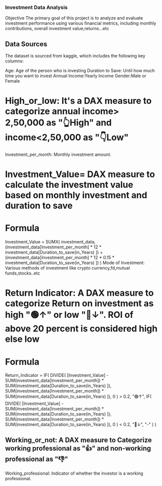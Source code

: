 ### Investment Data Analysis
Objective
The primary goal of this project is to analyze and evaluate investment performance using various financial metrics, including monthly contributions, overall investment value,returns...etc

## Data Sources
The dataset is sourced from kaggle, which includes the following key columns:

Age: Age of the person who is investing
Duration to Save: Until how much time you want to invest
Annual Income:Yearly Income
Gender:Male or Female
# High_or_low: It's a DAX measure to categorize annual income> 2,50,000 as "👆High" and income<2,50,000 as "👇Low"
Investment_per_month: Monthly investment amount.
# Investment_Value= DAX measure to calculate the investment value based on monthly investment and duration to save
# Formula
Investment_Value = 
SUMX(
    investment_data, 
    (investment_data[Investment_per_month] * 12 * investment_data[Duration_to_save(in_Years) ]) + 
    (investment_data[Investment_per_month] * 12 * 0.15 * investment_data[Duration_to_save(in_Years) ])
)
Mode of Investment: Various methods of investment like crypto currency,fd,mutual funds,stocks..etc
# Return Indicator: A DAX measure to categorize Return on investment as high "🟢↑" or low "🔴↓". ROI of above 20 percent is considered high else low
# Formula
Return_Indicator = 
IF(
    DIVIDE(
        [Investment_Value] - SUM(investment_data[Investment_per_month]) * SUM(investment_data[Duration_to_save(in_Years) ]), 
        SUM(investment_data[Investment_per_month]) * SUM(investment_data[Duration_to_save(in_Years) ]),
        0
    ) > 0.2, 
    "🟢↑", 
    IF(
        DIVIDE(
            [Investment_Value] - SUM(investment_data[Investment_per_month]) * SUM(investment_data[Duration_to_save(in_Years) ]), 
            SUM(investment_data[Investment_per_month]) * SUM(investment_data[Duration_to_save(in_Years) ]),
            0
        ) < 0.2, 
        "🔴↓", 
        "-"
    )
)
## Working_or_not: A DAX measure to Categorize working professional as "👍" and non-working professional as  "👎"
Working_professional: Indicator of whether the investor is a working professional.


